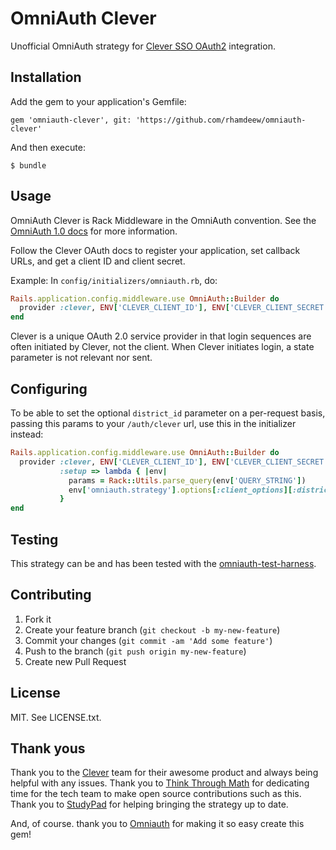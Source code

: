 # OmniAuth Clever

Unofficial OmniAuth strategy for [Clever SSO OAuth2](https://dev.clever.com/sso) integration.

## Installation

Add the gem to your application's Gemfile:

    gem 'omniauth-clever', git: 'https://github.com/rhamdeew/omniauth-clever'


And then execute:

    $ bundle

## Usage

OmniAuth Clever is Rack Middleware in the OmniAuth convention. See the
[OmniAuth 1.0 docs](https://github.com/intridea/omniauth) for more information.

Follow the Clever OAuth docs to register your application, set callback URLs,
and get a client ID and client secret.

Example: In `config/initializers/omniauth.rb`, do:

```ruby
Rails.application.config.middleware.use OmniAuth::Builder do
  provider :clever, ENV['CLEVER_CLIENT_ID'], ENV['CLEVER_CLIENT_SECRET']
end
```

Clever is a unique OAuth 2.0 service provider in that login sequences
are often initiated by Clever, not the client. When Clever initiates
login, a state parameter is not relevant nor sent.


## Configuring

To be able to set the optional `district_id` parameter on a
per-request basis, passing this params to your `/auth/clever` url, use
this in the initializer instead:

```ruby
Rails.application.config.middleware.use OmniAuth::Builder do
  provider :clever, ENV['CLEVER_CLIENT_ID'], ENV['CLEVER_CLIENT_SECRET'],
           :setup => lambda { |env|
             params = Rack::Utils.parse_query(env['QUERY_STRING'])
             env['omniauth.strategy'].options[:client_options][:district_id] = params['district_id']
           }
end
```

## Testing

This strategy can be and has been tested with the [omniauth-test-harness](https://github.com/PracticallyGreen/omniauth-test-harness).

## Contributing

1. Fork it
2. Create your feature branch (`git checkout -b my-new-feature`)
3. Commit your changes (`git commit -am 'Add some feature'`)
4. Push to the branch (`git push origin my-new-feature`)
5. Create new Pull Request

## License

MIT. See LICENSE.txt.

## Thank yous

Thank you to the [Clever](https://github.com/Clever/) team for their awesome
product and always being helpful with any issues. Thank you to [Think Through
Math](https://github.com/thinkthroughmath) for dedicating time for the tech
team to make open source contributions such as this. Thank you to [StudyPad](https://github.com/StudyPad) for helping bringing the strategy up to date.

And, of course. thank you to [Omniauth](https://github.com/intridea/omniauth)
for making it so easy create this gem!
